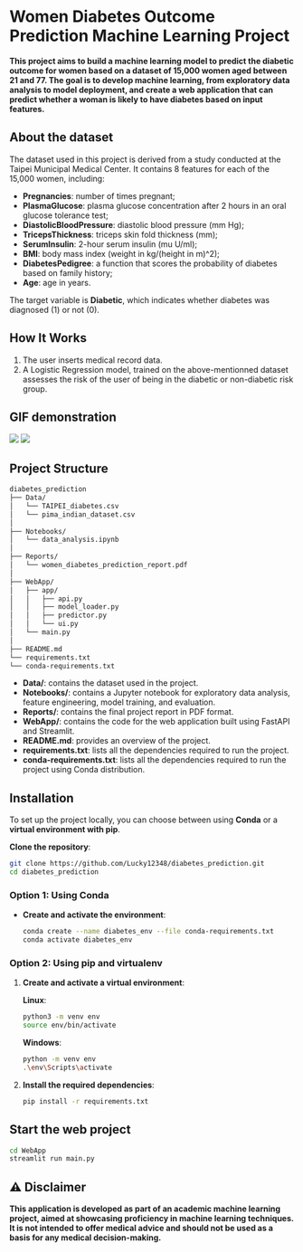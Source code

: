 # **Women Diabetes Outcome Prediction Machine Learning Project**

**This project aims to build a machine learning model to predict the diabetic outcome for women based on a dataset of 15,000 women aged between 21 and 77. The goal is to develop machine learning, from exploratory data analysis to model deployment, and create a web application that can predict whether a woman is likely to have diabetes based on input features.**


## **About the dataset**
The dataset used in this project is derived from a study conducted at the Taipei Municipal Medical Center. It contains 8 features for each of the 15,000 women, including:

* **Pregnancies**: number of times pregnant;
* **PlasmaGlucose**: plasma glucose concentration after 2 hours in an oral glucose tolerance test;
* **DiastolicBloodPressure**: diastolic blood pressure (mm Hg);
* **TricepsThickness**: triceps skin fold thickness (mm);
* **SerumInsulin**: 2-hour serum insulin (mu U/ml);
* **BMI**: body mass index (weight in kg/(height in m)^2);
* **DiabetesPedigree**: a function that scores the probability of diabetes based on family history;
* **Age**: age in years.

The target variable is **Diabetic**, which indicates whether diabetes was diagnosed (1) or not (0).

## **How It Works**

1. The user inserts medical record data.
2. A Logistic Regression model, trained on the above-mentionned dataset assesses the risk of the user of being in the diabetic or non-diabetic risk group.

## **GIF demonstration**

![](https://i.postimg.cc/0yNS8SKT/diabetic.gif)   ![](https://i.postimg.cc/wTgfQwnD/non-diabetic.gif)


## Project Structure

```bash
diabetes_prediction
├── Data/
│   └── TAIPEI_diabetes.csv
│   └── pima_indian_dataset.csv
│
├── Notebooks/
│   └── data_analysis.ipynb
│
├── Reports/
│   └── women_diabetes_prediction_report.pdf
│
├── WebApp/
│   ├── app/
│   │   ├── api.py
│   │   ├── model_loader.py
│   │   ├── predictor.py
│   │   └── ui.py
│   └── main.py
│
├── README.md
└── requirements.txt
└── conda-requirements.txt

```
* **Data/**: contains the dataset used in the project.
* **Notebooks/**: contains a Jupyter notebook for exploratory data analysis, feature engineering, model training, and evaluation.
* **Reports/**: contains the final project report in PDF format.
* **WebApp/**: contains the code for the web application built using FastAPI and Streamlit.
* **README.md**: provides an overview of the project.
* **requirements.txt**: lists all the dependencies required to run the project.
* **conda-requirements.txt**: lists all the dependencies required to run the project using Conda distribution.


## Installation

To set up the project locally, you can choose between using **Conda** or a **virtual environment with pip**.

**Clone the repository**:
   ```bash
   git clone https://github.com/Lucky12348/diabetes_prediction.git
   cd diabetes_prediction
   ```
### Option 1: Using Conda


-  **Create and activate the environment**:
   ```bash
   conda create --name diabetes_env --file conda-requirements.txt
   conda activate diabetes_env
   ```

### Option 2: Using pip and virtualenv

1. **Create and activate a virtual environment**:

   **Linux**:
   ```bash
   python3 -m venv env
   source env/bin/activate
   ```

   **Windows**:
   ```bash
   python -m venv env
   .\env\Scripts\activate
   ```

2. **Install the required dependencies**:
   ```bash
   pip install -r requirements.txt
   ```

## Start the web project
```bash
cd WebApp
streamlit run main.py
```

## ⚠️ **Disclaimer**

**This application is developed as part of an academic machine learning project, aimed at showcasing proficiency in machine learning techniques. It is not intended to offer medical advice and should not be used as a basis for any medical decision-making.**
